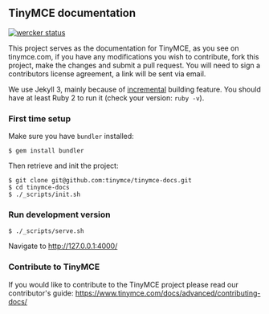 ## TinyMCE documentation

[![wercker status](https://app.wercker.com/status/4d4c743635332430f9d25acae1be5218/s/master "wercker status")](https://app.wercker.com/project/bykey/4d4c743635332430f9d25acae1be5218)

This project serves as the documentation for TinyMCE, as you see on tinymce.com, if you have any modifications you wish to contribute, fork this project, make the changes and submit a pull request. You will need to sign a contributors license agreement, a link will be sent via email.

We use Jekyll 3, mainly because of [incremental](https://jekyllrb.com/docs/configuration/) building feature. You should have at least Ruby 2 to run it (check your version: `ruby -v`).

### First time setup

Make sure you have `bundler` installed:

    $ gem install bundler
    
Then retrieve and init the project:

    $ git clone git@github.com:tinymce/tinymce-docs.git
    $ cd tinymce-docs
    $ ./_scripts/init.sh

### Run development version

    $ ./_scripts/serve.sh

Navigate to http://127.0.0.1:4000/

### Contribute to TinyMCE

If you would like to contribute to the TinyMCE project please read our contributor's guide:
https://www.tinymce.com/docs/advanced/contributing-docs/
